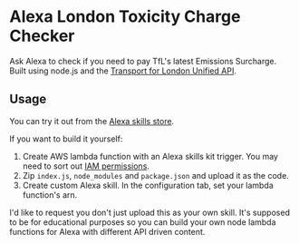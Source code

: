 # Alexa London Toxicity Charge Checker
Ask Alexa to check if you need to pay TfL's latest Emissions Surcharge. Built using node.js and the [Transport for London Unified API](https://api.tfl.gov.uk/swagger/ui/index.html?url=/swagger/docs/v1#!/Vehicle/Vehicle_GetVehicle).

## Usage
You can try it out from the [Alexa skills store](https://www.amazon.co.uk/dp/B074ZTFLS9/?tag=domdomegg-21).

If you want to build it yourself:
1. Create AWS lambda function with an Alexa skills kit trigger. You may need to sort out [IAM permissions](https://developer.amazon.com/public/solutions/alexa/alexa-skills-kit/docs/developing-an-alexa-skill-as-a-lambda-function#define-new-role).
2. Zip `index.js`, `node_modules` and `package.json` and upload it as the code.
3. Create custom Alexa skill. In the configuration tab, set your lambda function's arn.

I'd like to request you don't just upload this as your own skill. It's supposed to be for educational purposes so you can build your own node lambda functions for Alexa with different API driven content.
